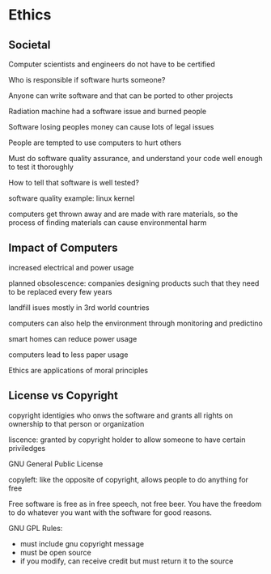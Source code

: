 # Ethics

## Societal

Computer scientists and engineers do not have to be certified

Who is responsible if software hurts someone?

Anyone can write software and that can be ported to other projects

Radiation machine had a software issue and burned people

Software losing peoples money can cause lots of legal issues

People are tempted to use computers to hurt others

Must do software quality assurance, and understand your code well enough to test it thoroughly

How to tell that software is well tested?

software quality example: linux kernel

computers get thrown away and are made with rare materials, so the process of finding materials can cause environmental harm

## Impact of Computers

increased electrical and power usage

planned obsolescence: companies designing products such that they need to be replaced every few years


landfill isues mostly in 3rd world countries


computers can also help the environment through monitoring and predictino

smart homes can reduce power usage

computers lead to less paper usage

Ethics are applications of moral principles

## License vs Copyright

copyright identigies who onws the software and grants all rights on ownership to that person or organization

liscence: granted by copyright holder to allow someone to have certain priviledges

GNU General Public License

copyleft: like the opposite of copyright, allows people to do anything for free

Free software is free as in free speech, not free beer. You have the freedom to do whatever you want with the software for good reasons.

GNU GPL Rules:
- must include gnu copyright message
- must be open source
- if you modify, can receive credit but must return it to the source 
